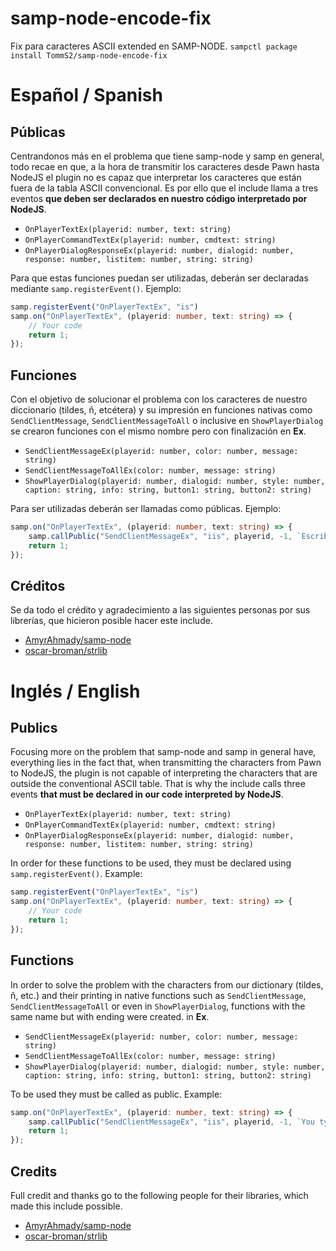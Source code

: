 # samp-node-encode-fix
 Fix para caracteres ASCII extended en SAMP-NODE.
 `sampctl package install TommS2/samp-node-encode-fix`
 

# Español / Spanish

## Públicas
  Centrandonos más en el problema que tiene samp-node y samp en general, todo recae en que, a la hora de transmitir los caracteres desde Pawn hasta NodeJS el plugin no es capaz que interpretar los caracteres que están fuera de la tabla ASCII convencional. Es por ello que el include llama a tres eventos **que deben ser declarados en nuestro código interpretado por NodeJS**.
  * `OnPlayerTextEx(playerid: number, text: string)`
  * `OnPlayerCommandTextEx(playerid: number, cmdtext: string)`
  * `OnPlayerDialogResponseEx(playerid: number, dialogid: number, response: number, listitem: number, string: string)`
 
  Para que estas funciones puedan ser utilizadas, deberán ser declaradas mediante `samp.registerEvent()`. Ejemplo:
  ```ts
  samp.registerEvent("OnPlayerTextEx", "is")
  samp.on("OnPlayerTextEx", (playerid: number, text: string) => {
      // Your code
      return 1;
  });
  ```

## Funciones
 Con el objetivo de solucionar el problema con los caracteres de nuestro diccionario (tildes, ñ, etcétera) y su impresión en funciones nativas como `SendClientMessage`, `SendClientMessageToAll` o inclusive en `ShowPlayerDialog` se crearon funciones con el mismo nombre pero con finalización en **Ex**.
  * `SendClientMessageEx(playerid: number, color: number, message: string)`
  * `SendClientMessageToAllEx(color: number, message: string)`
  * `ShowPlayerDialog(playerid: number, dialogid: number, style: number, caption: string, info: string, button1: string, button2: string)`
  
  Para ser utilizadas deberán ser llamadas como públicas. Ejemplo:
  ```ts
  samp.on("OnPlayerTextEx", (playerid: number, text: string) => {
      samp.callPublic("SendClientMessageEx", "iis", playerid, -1, `Escribiste: ${text}`);
      return 1;
  });
  ```
  
  ## Créditos
   Se da todo el crédito y agradecimiento a las siguientes personas por sus librerías, que hicieron posible hacer este include.
   * [AmyrAhmady/samp-node](https://github.com/AmyrAhmady/samp-node)
   * [oscar-broman/strlib](https://github.com/oscar-broman/strlib)
   
   
   
# Inglés / English

## Publics
  Focusing more on the problem that samp-node and samp in general have, everything lies in the fact that, when transmitting the characters from Pawn to NodeJS, the plugin is not capable of interpreting the characters that are outside the conventional ASCII table. That is why the include calls three events **that must be declared in our code interpreted by NodeJS**.
  * `OnPlayerTextEx(playerid: number, text: string)`
  * `OnPlayerCommandTextEx(playerid: number, cmdtext: string)`
  * `OnPlayerDialogResponseEx(playerid: number, dialogid: number, response: number, listitem: number, string: string)`
 
  In order for these functions to be used, they must be declared using `samp.registerEvent()`. Example:
  ```ts
  samp.registerEvent("OnPlayerTextEx", "is")
  samp.on("OnPlayerTextEx", (playerid: number, text: string) => {
      // Your code
      return 1;
  });
  ```

## Functions
 In order to solve the problem with the characters from our dictionary (tildes, ñ, etc.) and their printing in native functions such as `SendClientMessage`, `SendClientMessageToAll` or even in `ShowPlayerDialog`, functions with the same name but with ending were created. in **Ex**.
  * `SendClientMessageEx(playerid: number, color: number, message: string)`
  * `SendClientMessageToAllEx(color: number, message: string)`
  * `ShowPlayerDialog(playerid: number, dialogid: number, style: number, caption: string, info: string, button1: string, button2: string)`
  
  To be used they must be called as public. Example:
  ```ts
  samp.on("OnPlayerTextEx", (playerid: number, text: string) => {
      samp.callPublic("SendClientMessageEx", "iis", playerid, -1, `You typed: ${text}`);
      return 1;
  });
  ```
  
  ## Credits
   Full credit and thanks go to the following people for their libraries, which made this include possible.
   * [AmyrAhmady/samp-node](https://github.com/AmyrAhmady/samp-node)
   * [oscar-broman/strlib](https://github.com/oscar-broman/strlib)
